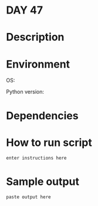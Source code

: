 
# DAY 47

# Description

# Environment
OS:

Python version:

# Dependencies

# How to run script
```
enter instructions here
```

# Sample output
```
paste output here
```
